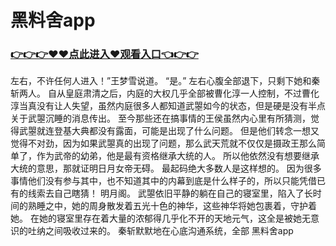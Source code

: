 # 黑料舍app

### <a href="http://www.baidu.com/link?url=ok3_Ml5QdPpOWDUDT8PseJcBKYiYUthhvs1MDf_XWaxIqoOiiz3h9rK40scs4rg4&wd">👉👉👉♥♥点此进入♥观看入口👈👉👉</a>

左右，不许任何人进入！”王梦雪说道。
    “是。”
    左右心腹全部退下，只剩下她和秦斩两人。
    自从皇庭肃清之后，内庭的大权几乎全部被曹化淳一人控制，不过曹化淳当真没有让人失望，虽然内庭很多人都知道武曌如今的状态，但是硬是没有半点关于武曌沉睡的消息传出。
    至今那些还在搞事情的王侯虽然内心里有所猜测，觉得武曌就连登基大典都没有露面，可能是出现了什么问题。
    但是他们转念一想又觉得不对劲，因为如果武曌真的出现了问题，那么武天荒就不仅仅是摄政王那么简单了，作为武帝的幼弟，他是最有资格继承大统的人。
    所以他依然没有想要继承大统的意思，那就证明日月女帝无碍。
    最起码绝大多数人是这样想的。
    因为很多事情他们没有参与其中，也不知道其中的内幕到底是什么样子的，所以只能凭借已有的线索去自己瞎猜！
    明月阁。
    武曌依旧平静的躺在自己的寝室里，陷入了长时间的熟睡之中，她的周身散发着五光十色的神华，这些神华将她包裹着，守护着她。
    在她的寝室里存在着大量的浓郁得几乎化不开的天地元气，这全是被她无意识的吐纳之间吸收过来的。
    秦斩默默地在心底沟通系统，全部
黑料舍app
